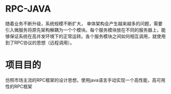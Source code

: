 # RPC-JAVA
随着业务不断升级，系统规模不断扩大， 单体架构会产生越来越多的问题，需要引入微服务将原先架构解耦为一个个模块。每个服务模块放在不同的服务器上，能够保证系统在高并发环境下的正常运转。各个服务模块之间如何相互调用，就使用到了RPC协议的思想（远程调用）。

# 项目目的
仿照市场主流的RPC框架的设计思想，使用java语言手动实现一个高性能，高可用性的RPC框架

